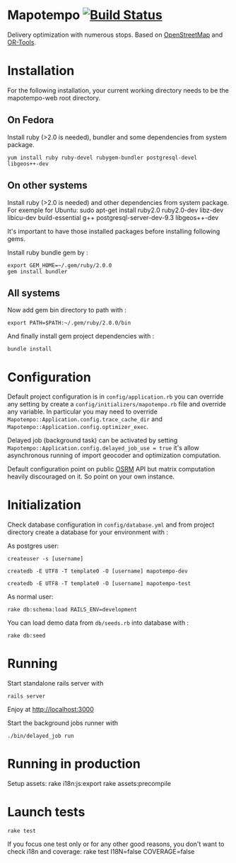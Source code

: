 Mapotempo [![Build Status](https://travis-ci.org/Mapotempo/mapotempo-web.svg?branch=dev)](https://travis-ci.org/Mapotempo/mapotempo-web)
=========
Delivery optimization with numerous stops. Based on [OpenStreetMap](http://www.openstreetmap.org) and [OR-Tools](http://code.google.com).

# Installation

For the following installation, your current working directory needs to be the mapotempo-web root directory.

## On Fedora

Install ruby (>2.0 is needed), bundler and some dependencies from system package.

    yum install ruby ruby-devel rubygem-bundler postgresql-devel libgeos++-dev

## On other systems

Install ruby (>2.0 is needed) and other dependencies from system package. For exemple for Ubuntu:
    sudo apt-get install ruby2.0 ruby2.0-dev libz-dev libicu-dev build-essential g++ postgresql-server-dev-9.3 libgeos++-dev

It's important to have those installed packages before installing following gems.

Install ruby bundle gem by :

    export GEM_HOME=~/.gem/ruby/2.0.0
    gem install bundler

## All systems

Now add gem bin directory to path with :

    export PATH=$PATH:~/.gem/ruby/2.0.0/bin

And finally install gem project dependencies with :

    bundle install

# Configuration

Default project configuration is in `config/application.rb` you can override any setting by create a `config/initializers/mapotempo.rb` file and override any variable. In particular you may need to override `Mapotempo::Application.config.trace_cache_dir` and `Mapotempo::Application.config.optimizer_exec`.

Delayed job (background task) can be activated by setting `Mapotempo::Application.config.delayed_job_use = true` it's allow asynchronous running of import geocoder and optimization computation.

Default configuration point on public [OSRM](http://project-osrm.org) API but matrix computation heavily discouraged on it. So point on your own instance.

# Initialization

Check database configuration in `config/database.yml` and from project directory create a database for your environment with :

As postgres user:

    createuser -s [username]

    createdb -E UTF8 -T template0 -O [username] mapotempo-dev

    createdb -E UTF8 -T template0 -O [username] mapotempo-test

As normal user:

    rake db:schema:load RAILS_ENV=development

You can load demo data from `db/seeds.rb` into database with :

    rake db:seed

# Running

Start standalone rails server with

    rails server

Enjoy at [http://localhost:3000](http://localhost:3000)

Start the background jobs runner with

    ./bin/delayed_job run

# Running in production

Setup assets:
    rake i18n:js:export
    rake assets:precompile

# Launch tests

    rake test

If you focus one test only or for any other good reasons, you don't want to check i18n and coverage:
    rake test I18N=false COVERAGE=false
